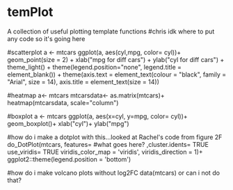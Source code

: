 # temPlot
A collection of useful plotting template functions
#chris idk where to put any code so it's going here

#scatterplot
a <- mtcars
ggplot(a, aes(cyl,mpg, color= cyl))+ geom_point(size = 2) +  xlab("mpg for diff cars") + ylab("cyl for diff cars") +
    theme_light() +
    theme(legend.position="none", legend.title = element_blank()) +
    theme(axis.text = element_text(colour = "black", family = "Arial", size = 14), axis.title = element_text(size = 14))

#heatmap
a<- mtcars
mtcarsdata<- as.matrix(mtcars)+
heatmap(mtcarsdata, scale="column")

#boxplot
a <- mtcars
ggplot(a, aes(x=cyl, y=mpg, color= cyl))+
geom_boxplot()+
xlab("cyl")+
ylab("mpg")

#how do i make a dotplot with this...looked at Rachel's code from figure 2F
do_DotPlot(mtcars,
features= #what goes here?
,cluster.idents= TRUE
use_viridis= TRUE
viridis_color_map = 'viridis',
viridis_direction = 1)+
ggplot2::theme(legend.position = 'bottom')

#how do i make volcano plots without log2FC data(mtcars) or can i not do that?
